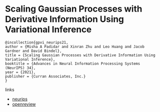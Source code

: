 # Scaling Gaussian Processes with Derivative Information Using Variational Inference

```
@incollection{gpvi_neurips21,
author = {Misha A Padidar and Xinran Zhu and Leo Huang and Jacob Gardner and David Bindel},
title = {Scaling Gaussian Processes with Derivative Information Using Variational Inference},
booktitle = {Advances in Neural Information Processing Systems (NeurIPS) 34},
year = {2021},
publisher = {Curran Associates, Inc.}
}
```

links
- [neurips](https://neurips.cc/Conferences/2021/ScheduleMultitrack?event=28667)
- [openreview](https://openreview.net/forum?id=mV4hBipdm5l)
